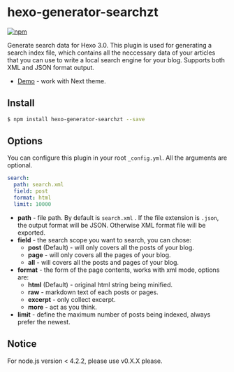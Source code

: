 # hexo-generator-searchzt

[![npm](https://img.shields.io/badge/npmjs-1.0.7-brightgreen.svg)](https://www.npmjs.com/package/hexo-generator-searchdb)

Generate search data for Hexo 3.0. This plugin is used for generating a search index file, which contains all the neccessary data of your articles that you can use to write a local search engine for your blog. Supports both XML and JSON format output.

- [Demo](https://zouyaoji.top) - work with Next theme.

## Install

``` bash
$ npm install hexo-generator-searchzt --save
```

## Options

You can configure this plugin in your root `_config.yml`. All the arguments are optional.

``` yaml
search:
  path: search.xml
  field: post
  format: html
  limit: 10000
```

- **path** - file path. By default is `search.xml` . If the file extension is `.json`, the output format will be JSON. Otherwise XML format file will be exported.
- **field** - the search scope you want to search, you can chose:
  * **post** (Default) - will only covers all the posts of your blog.
  * **page** - will only covers all the pages of your blog.
  * **all** - will covers all the posts and pages of your blog.
- **format** - the form of the page contents, works with xml mode, options are:
  * **html** (Default) - original html string being minified.
  * **raw** - markdown text of each posts or pages.
  * **excerpt** - only collect excerpt.
  * **more** - act as you think.
- **limit** - define the maximum number of posts being indexed, always prefer the newest.

## Notice

For node.js version < 4.2.2, please use v0.X.X please.
